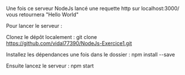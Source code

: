 Une fois ce serveur NodeJs lancé une requette http sur localhost:3000/ vous retournera "Hello World"

Pour lancer le serveur :

Clonez le dépôt localement : git clone https://github.com/vidal77390/NodeJs-Exercice1.git

Installez les dépendances une fois dans le dossier : npm install --save

Ensuite lancez le serveur : npm start
